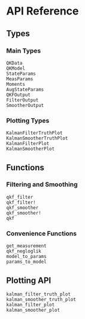 # API Reference

## Types

### Main Types
```@docs
QKData
QKModel
StateParams
MeasParams
Moments
AugStateParams
QKFOutput
FilterOutput
SmootherOutput
```


### Plotting Types
```@docs
KalmanFilterTruthPlot
KalmanSmootherTruthPlot 
KalmanFilterPlot
KalmanSmootherPlot
```


## Functions    

### Filtering and Smoothing
```@docs
qkf_filter
qkf_filter!
qkf_smoother
qkf_smoother!
qkf
```

### Convenience Functions
```@docs
get_measurement
qkf_negloglik
model_to_params
params_to_model
```


## Plotting API

```@docs
kalman_filter_truth_plot
kalman_smoother_truth_plot
kalman_filter_plot
kalman_smoother_plot
```
